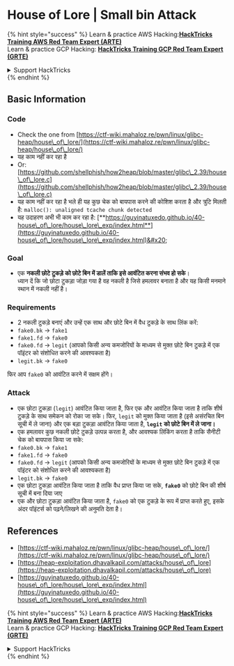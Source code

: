 # House of Lore | Small bin Attack

{% hint style="success" %}
Learn & practice AWS Hacking:<img src="/.gitbook/assets/arte.png" alt="" data-size="line">[**HackTricks Training AWS Red Team Expert (ARTE)**](https://training.hacktricks.xyz/courses/arte)<img src="/.gitbook/assets/arte.png" alt="" data-size="line">\
Learn & practice GCP Hacking: <img src="/.gitbook/assets/grte.png" alt="" data-size="line">[**HackTricks Training GCP Red Team Expert (GRTE)**<img src="/.gitbook/assets/grte.png" alt="" data-size="line">](https://training.hacktricks.xyz/courses/grte)

<details>

<summary>Support HackTricks</summary>

* Check the [**subscription plans**](https://github.com/sponsors/carlospolop)!
* **Join the** 💬 [**Discord group**](https://discord.gg/hRep4RUj7f) or the [**telegram group**](https://t.me/peass) or **follow** us on **Twitter** 🐦 [**@hacktricks\_live**](https://twitter.com/hacktricks\_live)**.**
* **Share hacking tricks by submitting PRs to the** [**HackTricks**](https://github.com/carlospolop/hacktricks) and [**HackTricks Cloud**](https://github.com/carlospolop/hacktricks-cloud) github repos.

</details>
{% endhint %}

## Basic Information

### Code

* Check the one from [https://ctf-wiki.mahaloz.re/pwn/linux/glibc-heap/house\_of\_lore/](https://ctf-wiki.mahaloz.re/pwn/linux/glibc-heap/house\_of\_lore/)
* यह काम नहीं कर रहा है
* Or: [https://github.com/shellphish/how2heap/blob/master/glibc\_2.39/house\_of\_lore.c](https://github.com/shellphish/how2heap/blob/master/glibc\_2.39/house\_of\_lore.c)
* यह काम नहीं कर रहा है भले ही यह कुछ चेक को बायपास करने की कोशिश करता है और त्रुटि मिलती है: `malloc(): unaligned tcache chunk detected`
* यह उदाहरण अभी भी काम कर रहा है: [**https://guyinatuxedo.github.io/40-house\_of\_lore/house\_lore\_exp/index.html**](https://guyinatuxedo.github.io/40-house\_of\_lore/house\_lore\_exp/index.html)&#x20;

### Goal

* एक **नकली छोटे टुकड़े को छोटे बिन में डालें ताकि इसे आवंटित करना संभव हो सके**।\
ध्यान दें कि जो छोटा टुकड़ा जोड़ा गया है वह नकली है जिसे हमलावर बनाता है और यह किसी मनमाने स्थान में नकली नहीं है।

### Requirements

* 2 नकली टुकड़े बनाएं और उन्हें एक साथ और छोटे बिन में वैध टुकड़े के साथ लिंक करें:
* `fake0.bk` -> `fake1`
* `fake1.fd` -> `fake0`
* `fake0.fd` -> `legit` (आपको किसी अन्य कमजोरियों के माध्यम से मुक्त छोटे बिन टुकड़े में एक पॉइंटर को संशोधित करने की आवश्यकता है)
* `legit.bk` -> `fake0`

फिर आप `fake0` को आवंटित करने में सक्षम होंगे।

### Attack

* एक छोटा टुकड़ा (`legit`) आवंटित किया जाता है, फिर एक और आवंटित किया जाता है ताकि शीर्ष टुकड़े के साथ समेकन को रोका जा सके। फिर, `legit` को मुक्त किया जाता है (इसे असंरचित बिन सूची में ले जाना) और एक बड़ा टुकड़ा आवंटित किया जाता है, **`legit` को छोटे बिन में ले जाना।**
* एक हमलावर कुछ नकली छोटे टुकड़े उत्पन्न करता है, और आवश्यक लिंकिंग करता है ताकि सैनीटी चेक को बायपास किया जा सके:
* `fake0.bk` -> `fake1`
* `fake1.fd` -> `fake0`
* `fake0.fd` -> `legit` (आपको किसी अन्य कमजोरियों के माध्यम से मुक्त छोटे बिन टुकड़े में एक पॉइंटर को संशोधित करने की आवश्यकता है)
* `legit.bk` -> `fake0`
* एक छोटा टुकड़ा आवंटित किया जाता है ताकि वैध प्राप्त किया जा सके, **`fake0`** को छोटे बिन की शीर्ष सूची में बना दिया जाए
* एक और छोटा टुकड़ा आवंटित किया जाता है, `fake0` को एक टुकड़े के रूप में प्राप्त करते हुए, इसके अंदर पॉइंटर्स को पढ़ने/लिखने की अनुमति देता है।

## References

* [https://ctf-wiki.mahaloz.re/pwn/linux/glibc-heap/house\_of\_lore/](https://ctf-wiki.mahaloz.re/pwn/linux/glibc-heap/house\_of\_lore/)
* [https://heap-exploitation.dhavalkapil.com/attacks/house\_of\_lore](https://heap-exploitation.dhavalkapil.com/attacks/house\_of\_lore)
* [https://guyinatuxedo.github.io/40-house\_of\_lore/house\_lore\_exp/index.html](https://guyinatuxedo.github.io/40-house\_of\_lore/house\_lore\_exp/index.html)

{% hint style="success" %}
Learn & practice AWS Hacking:<img src="/.gitbook/assets/arte.png" alt="" data-size="line">[**HackTricks Training AWS Red Team Expert (ARTE)**](https://training.hacktricks.xyz/courses/arte)<img src="/.gitbook/assets/arte.png" alt="" data-size="line">\
Learn & practice GCP Hacking: <img src="/.gitbook/assets/grte.png" alt="" data-size="line">[**HackTricks Training GCP Red Team Expert (GRTE)**<img src="/.gitbook/assets/grte.png" alt="" data-size="line">](https://training.hacktricks.xyz/courses/grte)

<details>

<summary>Support HackTricks</summary>

* Check the [**subscription plans**](https://github.com/sponsors/carlospolop)!
* **Join the** 💬 [**Discord group**](https://discord.gg/hRep4RUj7f) or the [**telegram group**](https://t.me/peass) or **follow** us on **Twitter** 🐦 [**@hacktricks\_live**](https://twitter.com/hacktricks\_live)**.**
* **Share hacking tricks by submitting PRs to the** [**HackTricks**](https://github.com/carlospolop/hacktricks) and [**HackTricks Cloud**](https://github.com/carlospolop/hacktricks-cloud) github repos.

</details>
{% endhint %}

